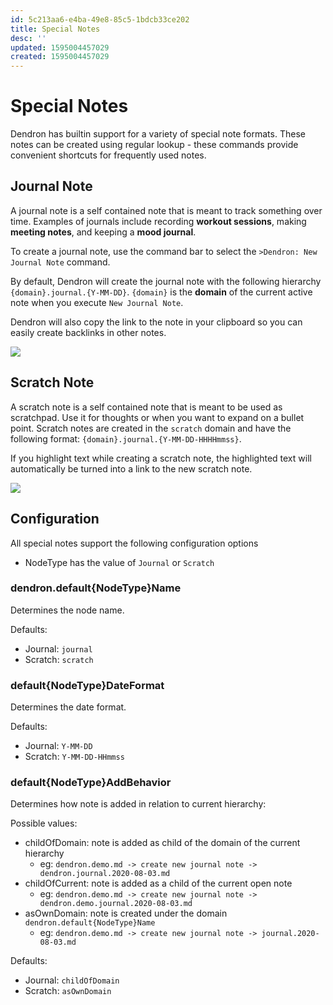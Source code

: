 ```yaml
---
id: 5c213aa6-e4ba-49e8-85c5-1bdcb33ce202
title: Special Notes
desc: ''
updated: 1595004457029
created: 1595004457029
---
```


# Special Notes

Dendron has builtin support for a variety of special note formats. These notes can be created using regular lookup - these commands provide convenient shortcuts for frequently used notes. 

## Journal Note

A journal note is a self contained note that is meant to track something over time. Examples of journals include recording **workout sessions**, making **meeting notes**, and keeping a **mood journal**.

To create a journal note, use the command bar to select the `>Dendron: New Journal Note` command. 

By default, Dendron will create the journal note with the following hierarchy `{domain}.journal.{Y-MM-DD}`. `{domain}` is the **domain** of the current active note when you execute `New Journal Note`. 

Dendron will also copy the link to the note in your clipboard so you can easily create backlinks in other notes.

<a href="https://www.loom.com/share/da562a166af9427e908a76be8bc38355">
<img src="https://cdn.loom.com/sessions/thumbnails/da562a166af9427e908a76be8bc38355-with-play.gif"> 
</a>

## Scratch Note

A scratch note is a self contained note that is meant to be used as scratchpad. Use it for thoughts or when you want to expand on a bullet point. Scratch notes are created in the `scratch` domain and have the following format: `{domain}.journal.{Y-MM-DD-HHHHmmss}`. 

If you highlight text while creating a scratch note, the highlighted text will automatically be turned into a link to the new scratch note. 

<a href="https://www.loom.com/share/104a3e0bb10f4012a831194d02483e4a">
<img style="" src="https://cdn.loom.com/sessions/thumbnails/104a3e0bb10f4012a831194d02483e4a-with-play.gif">
</a>


## Configuration

All special notes support the following configuration options 
- NodeType has the value of `Journal` or `Scratch`

### dendron.default{NodeType}Name

Determines the node name.

Defaults: 
- Journal: `journal`
- Scratch: `scratch`

### default{NodeType}DateFormat

Determines the date format.

Defaults: 
- Journal: `Y-MM-DD`
- Scratch: `Y-MM-DD-HHmmss`

### default{NodeType}AddBehavior

Determines how note is added in relation to current hierarchy:

Possible values:
- childOfDomain: note is added as child of the domain of the current hierarchy
    - eg: `dendron.demo.md -> create new journal note -> dendron.journal.2020-08-03.md`
- childOfCurrent: note is added as a child of the current open note
    - eg: `dendron.demo.md -> create new journal note -> dendron.demo.journal.2020-08-03.md`
- asOwnDomain: note is created under the domain `dendron.default{NodeType}Name`
    - eg: `dendron.demo.md -> create new journal note -> journal.2020-08-03.md`


Defaults:
- Journal: `childOfDomain`
- Scratch: `asOwnDomain`